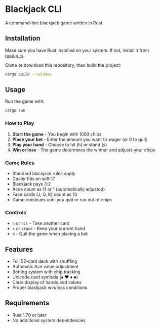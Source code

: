# Blackjack CLI

A command-line blackjack game written in Rust.

## Installation

Make sure you have Rust installed on your system. If not, install it from [rustup.rs](https://rustup.rs/).

Clone or download this repository, then build the project:

```bash
cargo build --release
```

## Usage

Run the game with:

```bash
cargo run
```

### How to Play

1. **Start the game** - You begin with 1000 chips
2. **Place your bet** - Enter the amount you want to wager (or 0 to quit)
3. **Play your hand** - Choose to hit (h) or stand (s)
4. **Win or lose** - The game determines the winner and adjusts your chips

### Game Rules

- Standard blackjack rules apply
- Dealer hits on soft 17
- Blackjack pays 3:2
- Aces count as 11 or 1 (automatically adjusted)
- Face cards (J, Q, K) count as 10
- Game continues until you quit or run out of chips

### Controls

- `h` or `hit` - Take another card
- `s` or `stand` - Keep your current hand
- `0` - Quit the game when placing a bet

## Features

- Full 52-card deck with shuffling
- Automatic Ace value adjustment
- Betting system with chip tracking
- Unicode card symbols (♠ ♥ ♦ ♣)
- Clear display of hands and values
- Proper blackjack win/loss conditions

## Requirements

- Rust 1.70 or later
- No additional system dependencies